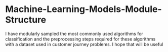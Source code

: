 # Machine-Learning-Models-Module-Structure
I have modularly sampled the most commonly used algorithms for classification and the preprocessing steps required for these algorithms with a dataset used in customer journey problems. I hope that will be useful
